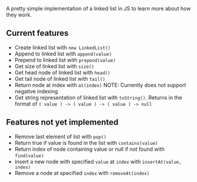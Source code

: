 A pretty simple implementation of a linked list in JS to learn more about how they work.

## Current features
- Create linked list with `new LinkedList()`
- Append to linked list with `append(value)`
- Prepend to linked list with `prepend(value)`
- Get size of linked list with `size()`
- Get head node of linked list with `head()`
- Get tail node of linked list with `tail()`
- Return node at index with `at(index)` NOTE: Currently does not support negative indexing
- Get string representation of linked list with `toString()`. Returns in the format of `( value ) -> ( value ) -> ( value ) -> null`

## Features not yet implemented
- Remove last element of list with `pop()`
- Return true if value is found in the list with `contains(value)`
- Return index of node containing value or null if not found with `find(value)`
- Insert a new node with specified `value` at `index` with `insertAt(value, index)`
- Remove a node at specified `index` with `removeAt(index)`